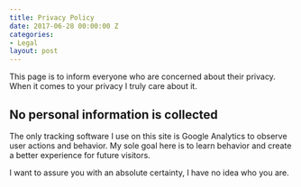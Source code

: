 ```yaml
---
title: Privacy Policy
date: 2017-06-28 00:00:00 Z
categories:
- Legal
layout: post
---
```


This page is to inform everyone who are concerned about their privacy. When it comes to your privacy I truly care about it.

##  No personal information is collected

The only tracking software I use on this site is Google Analytics to observe user actions and behavior. My sole goal here is to learn behavior and create a better experience for future visitors.

I want to assure you with an absolute certainty, I have no idea who you are.
